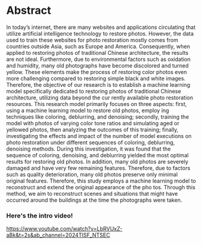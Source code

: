 # Abstract
In today’s internet, there are many websites and applications circulating that utilize artificial intelligence technology to restore photos. However, the data used to train these websites for photo restoration mostly comes from countries outside Asia, such as Europe and America. Consequently, when applied to restoring photos of traditional Chinese architecture, the results are not ideal. Furthermore, due to environmental factors such as oxidation and humidity, many old photographs have become discolored and turned yellow. These elements make the process of restoring color photos even more challenging compared to restoring simple black and white images. Therefore, the objective of our research is to establish a machine learning model specifically dedicated to restoring photos of traditional Chinese architecture, utilizing data beyond the cur rently available photo restoration resources. This research model primarily focuses on three aspects: first, using a machine learning model to restore old photos, employ ing techniques like coloring, deblurring, and denoising; secondly, training the model with photos of varying color tone ratios and simulating aged or yellowed photos, then analyzing the outcomes of this training; finally, investigating the effects and impact of the number of model executions on photo restoration under different sequences of coloring, deblurring, denoising methods. During this investigation, it was found that the sequence of coloring, denoising, and deblurring yielded the most optimal results for restoring old photos. In addition, many old photos are severely damaged and have very few remaining features. Therefore, due to factors such as quality deterioration, many old photos preserve only minimal original features. Therefore, this study employs a machine learning model to reconstruct and extend the original appearance of the pho tos. Through this method, we aim to reconstruct scenes and situations that might have occurred around the buildings at the time the photographs were taken. 
### Here's the intro video!
https://www.youtube.com/watch?v=LbRVUxZ-aBk&t=2s&ab_channel=2024TISF_NTSEC
